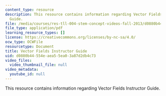 ```yaml
---
content_type: resource
description: This resource contains information regarding Vector Fields Instructor
  Guide.
file: /media/courses/res-tll-004-stem-concept-videos-fall-2013/d0880b44554eaea55ea03a87d2db4c73_MITRES_TLL-004F13_VecF_IG.pdf
file_type: application/pdf
learning_resource_types: []
license: https://creativecommons.org/licenses/by-nc-sa/4.0/
ocw_type: OCWFile
resourcetype: Document
title: Vector Fields Instructor Guide
uid: d0880b44-554e-aea5-5ea0-3a87d2db4c73
video_files:
  video_thumbnail_file: null
video_metadata:
  youtube_id: null
---
```

This resource contains information regarding Vector Fields Instructor Guide.